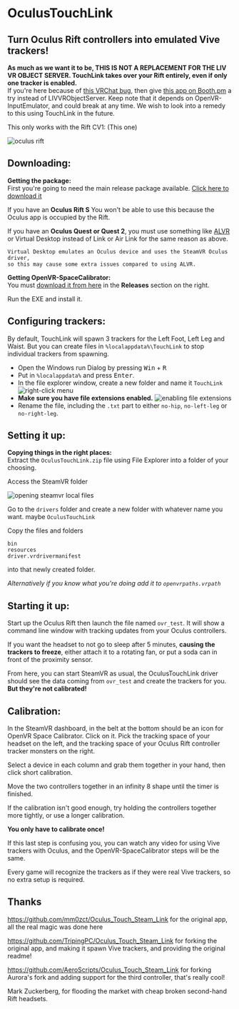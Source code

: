 # OculusTouchLink
## Turn Oculus Rift controllers into emulated Vive trackers!

**As much as we want it to be, THIS IS NOT A REPLACEMENT FOR THE LIV VR OBJECT SERVER. TouchLink takes over your Rift entirely, even if only one tracker is enabled.**  
If you're here because of [this VRChat bug](https://feedback.vrchat.com/vrchat-ik-20/p/using-non-standard-devices-as-trackers-can-cause-crashes), then give [this app on Booth.pm](https://booth.pm/en/items/1303330) a try instead of LIVVRObjectServer. Keep note that it depends on OpenVR-InputEmulator, and could break at any time. We wish to look into a remedy to this using TouchLink in the future.

This only works with the Rift CV1:
(This one)

![oculus rift](https://raytracing-benchmarks.are-really.cool/5n6WJQv.png)

## Downloading:
**Getting the package:**  
First you're going to need the main release package available. [Click here to download it](https://github.com/hyblocker/Oculus_Touch_Steam_Link/raw/main/ReleasePackage/OculusTouchLink.zip)

If you have an **Oculus Rift S** You won't be able to use this because the Oculus app is occupied by the Rift.

If you have an **Oculus Quest or Quest 2**, you must use something like [ALVR](https://github.com/alvr-org/alvr) or Virtual Desktop instead of Link or Air Link for the same reason as above.

```
Virtual Desktop emulates an Oculus device and uses the SteamVR Oculus driver,
so this may cause some extra issues compared to using ALVR.
```

**Getting OpenVR-SpaceCalibrator:**  
You must [download it from here](https://github.com/pushrax/OpenVR-SpaceCalibrator) in the **Releases** section on the right.

Run the EXE and install it.

## Configuring trackers:
By default, TouchLink will spawn 3 trackers for the Left Foot, Left Leg and Waist. But you can create files in `%localappdata%\TouchLink` to stop individual trackers from spawning.
- Open the Windows run Dialog by pressing <kbd>Win</kbd> + <kbd>R</kbd>
- Put in `%localappdata%` and press <kbd>Enter</kbd>.
- In the file explorer window, create a new folder and name it `TouchLink`
![right-click menu](https://raytracing-benchmarks.are-really.cool/55eU5f4.png)
- **Make sure you have file extensions enabled.**
![enabling file extensions](https://raytracing-benchmarks.are-really.cool/gGj4qJE.png)
- Rename the file, including the `.txt` part to either `no-hip`, `no-left-leg` or `no-right-leg`.

## Setting it up:
**Copying things in the right places:**  
Extract the `OculusTouchLink.zip` file using File Explorer into a folder of your choosing.

Access the SteamVR folder

![opening steamvr local files](https://raytracing-benchmarks.are-really.cool/Af6eSnS.png)

Go to the `drivers` folder and create a new folder with whatever name you want. maybe `OculusTouchLink`

Copy the files and folders
```
bin
resources
driver.vrdrivermanifest
```
into that newly created folder.

*Alternatively if you know what you're doing add it to `openvrpaths.vrpath`*

## Starting it up:
Start up the Oculus Rift then launch the file named `ovr_test`. It will show a command line window with tracking updates from your Oculus controllers.

If you want the headset to not go to sleep after 5 minutes, **causing the trackers to freeze**, either attach it to a rotating fan, or put a soda can in front of the proximity sensor.

From here, you can start SteamVR as usual, the OculusTouchLink driver should see the data coming from `ovr_test` and create the trackers for you. **But they're not calibrated!**

## Calibration:
In the SteamVR dashboard, in the belt at the bottom should be an icon for OpenVR Space Calibrator. Click on it. Pick the tracking space of your headset on the left, and the tracking space of your Oculus Rift controller tracker monsters on the right.

Select a device in each column and grab them together in your hand, then click short calibration.

Move the two controllers together in an infinity 8 shape until the timer is finished.

If the calibration isn't good enough, try holding the controllers together more tightly, or use a longer calibration.

**You only have to calibrate once!**

If this last step is confusing you, you can watch any video for using Vive trackers with Oculus, and the OpenVR-SpaceCalibrator steps will be the same.

Every game will recognize the trackers as if they were real Vive trackers, so no extra setup is required.

## Thanks
https://github.com/mm0zct/Oculus_Touch_Steam_Link for the original app, all the real magic was done here

https://github.com/TripingPC/Oculus_Touch_Steam_Link for forking the original app, and making it spawn Vive trackers, and providing the original readme!

https://github.com/AeroScripts/Oculus_Touch_Steam_Link for forking Aurora's fork and adding support for the third controller, that's really cool!

Mark Zuckerberg, for flooding the market with cheap broken second-hand Rift headsets.
